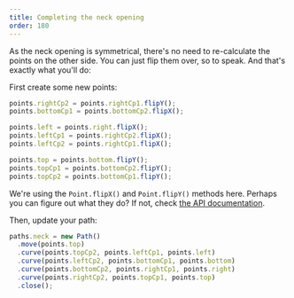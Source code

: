 ```yaml
---
title: Completing the neck opening
order: 180
---
```


As the neck opening is symmetrical, there's no need to re-calculate the points on the other side. You can just flip them over, so to speak. And that's exactly what you'll do:

First create some new points:

```js
points.rightCp2 = points.rightCp1.flipY();
points.bottomCp1 = points.bottomCp2.flipX();

points.left = points.right.flipX();
points.leftCp1 = points.rightCp2.flipX();
points.leftCp2 = points.rightCp1.flipX();

points.top = points.bottom.flipY();
points.topCp1 = points.bottomCp2.flipY();
points.topCp2 = points.bottomCp1.flipY();
```

<Note>

We're using the `Point.flipX()` and `Point.flipY()` methods here. Perhaps you can figure out what they do? If not, check [the API documentation](/api/point).

</Note>

Then, update your path:

```js
paths.neck = new Path()
  .move(points.top)
  .curve(points.topCp2, points.leftCp1, points.left)
  .curve(points.leftCp2, points.bottomCp1, points.bottom)
  .curve(points.bottomCp2, points.rightCp1, points.right)
  .curve(points.rightCp2, points.topCp1, points.top)
  .close();
```

<example pattern="tutorial" part="step4" caption="And now you have a complete neck opening" />